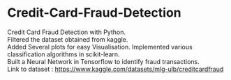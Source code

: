 # Credit-Card-Fraud-Detection
Credit Card Fraud Detection with Python.  
Filtered the dataset obtained from kaggle.  
Added Several plots for easy Visualisation.
Implemented various classification algorithms in scikit-learn.  
Built a Neural Network in Tensorflow to identify fraud transactions.  
Link to dataset : https://www.kaggle.com/datasets/mlg-ulb/creditcardfraud
